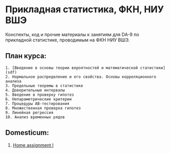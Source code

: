 # Прикладная статистика, ФКН, НИУ ВШЭ

Конспекты, код и прочие материалы к занятиям для DA-9 по прикладной статистике, проводимым на ФКН НИУ ВШЭ.

## План курса: 

    1. [Введение в основы теории вероятностей и математической статистики](sdf)
	2. Нормальное распределение и его свойства. Основы корреляционного анализа
	3. Предельные теоремы в статистике 
	4. Доверительные интервалы 
	5. Введение в проверку гипотез 
	6. Непараметрические критерии
	7. Процедуры AB-тестирования
	8. Множественная проверка гипотез 
	9. Линейная регрессия 
	10. Анализ временных рядов

## Domesticum: 

1.  [Home assignment I](https://github.com/hdrbv/applied_statistics_hse/tree/main/home_assignments/ha1)




